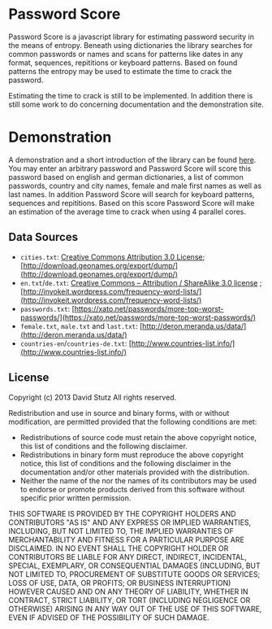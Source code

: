 # Password Score

Password Score is a javascript library for estimating password security in the means of entropy. Beneath using dictionaries the library searches for common passwords or names and scans for patterns like dates in any format, sequences, repititions or keyboard patterns. Based on found patterns the entropy may be used to estimate the time to crack the password.

Estimating the time to crack is still to be implemented. In addition there is still some work to do concerning documentation and the demonstration site.

# Demonstration

A demonstration and a short introduction of the library can be found [here](http://davidstutz.github.io/pssword-score/). You may enter an arbitrary password and Password Score will score this password based on english and german dictionaries, a list of common passwords, country and city names, female and male first names as well as last names. In addition Password Score will search for keyboard patterns, sequences and repititions. Based on this score Password Score will make an estimation of the average time to crack when using 4 parallel cores.

## Data Sources

* `cities.txt`: [Creative Commons Attribution 3.0 License](http://creativecommons.org/licenses/by/3.0/); [http://download.geonames.org/export/dump/](http://download.geonames.org/export/dump/)
* `en.txt`/`de.txt`: [Creative Commons – Attribution / ShareAlike 3.0 license](http://creativecommons.org/licenses/by-sa/3.0/) ; [http://invokeit.wordpress.com/frequency-word-lists/](http://invokeit.wordpress.com/frequency-word-lists/)
* `passwords.txt`: [https://xato.net/passwords/more-top-worst-passwords/](https://xato.net/passwords/more-top-worst-passwords/)
* `female.txt`, `male.txt` and `last.txt`: [http://deron.meranda.us/data/](http://deron.meranda.us/data/)
* `countries-en`/`countries-de.txt`: [http://www.countries-list.info/](http://www.countries-list.info/)

## License

Copyright (c) 2013 David Stutz
All rights reserved.

Redistribution and use in source and binary forms, with or without modification, are permitted provided that the following conditions are met:

* Redistributions of source code must retain the above copyright notice, this list of conditions and the following disclaimer.
* Redistributions in binary form must reproduce the above copyright notice, this list of conditions and the following disclaimer in the documentation and/or other materials provided with the distribution.
* Neither the name of the <ORGANIZATION> nor the names of its contributors may be used to endorse or promote products derived from this software without specific prior written permission.

THIS SOFTWARE IS PROVIDED BY THE COPYRIGHT HOLDERS AND CONTRIBUTORS "AS IS" AND ANY EXPRESS OR IMPLIED WARRANTIES, INCLUDING, BUT NOT LIMITED TO, THE IMPLIED WARRANTIES OF MERCHANTABILITY AND FITNESS FOR A PARTICULAR PURPOSE ARE DISCLAIMED. IN NO EVENT SHALL THE COPYRIGHT HOLDER OR CONTRIBUTORS BE LIABLE FOR ANY DIRECT, INDIRECT, INCIDENTAL, SPECIAL, EXEMPLARY, OR CONSEQUENTIAL DAMAGES (INCLUDING, BUT NOT LIMITED TO, PROCUREMENT OF SUBSTITUTE GOODS OR SERVICES; LOSS OF USE, DATA, OR PROFITS; OR BUSINESS INTERRUPTION) HOWEVER CAUSED AND ON ANY THEORY OF LIABILITY, WHETHER IN CONTRACT, STRICT LIABILITY, OR TORT (INCLUDING NEGLIGENCE OR OTHERWISE) ARISING IN ANY WAY OUT OF THE USE OF THIS SOFTWARE, EVEN IF ADVISED OF THE POSSIBILITY OF SUCH DAMAGE.